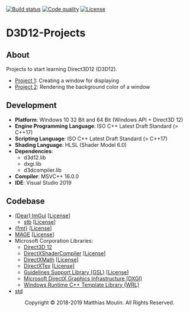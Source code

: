 [![Build status][s1]][av] [![Code quality][s2]][co]  [![License][s3]][li]

[s1]: https://ci.appveyor.com/api/projects/status/stw3qo176xi42v5r?svg=true
[s2]: https://api.codacy.com/project/badge/Grade/377d3777301f4bc09d1626de1c96ec8d
[s3]: https://img.shields.io/badge/licence-GPL%203.0-blue.svg

[av]: https://ci.appveyor.com/project/matt77hias/d3d12-projects
[co]: https://www.codacy.com/app/matt77hias/D3D12-Projects?utm_source=github.com&amp;utm_medium=referral&amp;utm_content=matt77hias/D3D12-Projects&amp;utm_campaign=Badge_Grade
[li]: https://raw.githubusercontent.com/matt77hias/D3D12-Projects/master/LICENSE.txt

# D3D12-Projects

## About
Projects to start learning Direct3D12 (D3D12).

* [Project 1](https://github.com/matt77hias/D3D12-Projects/tree/master/Projects/Project1): Creating a window for displaying
* [Project 2](https://github.com/matt77hias/D3D12-Projects/tree/master/Projects/Project2): Rendering the background color of a window

## Development
* **Platform**: Windows 10 32 Bit and 64 Bit (Windows API + Direct3D 12)
* **Engine Programming Language**: ISO C++ Latest Draft Standard (> C++17)
* **Scripting Language**: ISO C++ Latest Draft Standard (> C++17)
* **Shading Language**: HLSL (Shader Model 6.0)
* **Dependencies**:
  * d3d12.lib
  * dxgi.lib
  * d3dcompiler.lib
* **Compiler**: MSVC++ 16.0.0
* **IDE**: Visual Studio 2019

## Codebase
* [(Dear) ImGui](https://github.com/ocornut/imgui) [[License](https://github.com/ocornut/imgui/blob/master/LICENSE.txt)]
  * [stb](https://github.com/nothings/stb) [[License](https://creativecommons.org/share-your-work/public-domain/cc0/)]
* [{fmt}](https://github.com/fmtlib/fmt) [[License](https://github.com/fmtlib/fmt/blob/master/LICENSE.rst)]
* [MAGE](https://github.com/matt77hias/MAGE) [[License](https://github.com/matt77hias/MAGE/blob/master/LICENSE.txt)]
* Microsoft Corporation Libraries:
  * [Direct3D 12](https://docs.microsoft.com/nl-be/windows/desktop/direct3d12/direct3d-12-graphics)
  * [DirectXShaderCompiler](https://github.com/Microsoft/DirectXShaderCompiler) [[License](https://github.com/Microsoft/DirectXShaderCompiler/blob/master/LICENSE.TXT)]
  * [DirectXMath](https://github.com/Microsoft/DirectXMath) [[License](https://github.com/Microsoft/DirectXMath/blob/master/LICENSE)]
  * [DirectXTex](https://github.com/Microsoft/DirectXTex) [[License](https://github.com/Microsoft/DirectXTex/blob/master/LICENSE)]
  * [Guidelines Support Library (GSL)](https://github.com/Microsoft/GSL) [[License](https://github.com/Microsoft/GSL/blob/master/LICENSE)]
  * [Microsoft DirectX Graphics Infrastructure (DXGI)](https://docs.microsoft.com/en-us/windows/desktop/direct3ddxgi/d3d10-graphics-programming-guide-dxgi)
  * [Windows Runtime C++ Template Library (WRL)](https://docs.microsoft.com/nl-be/cpp/windows/windows-runtime-cpp-template-library-wrl?view=vs-2017)
* [std](https://en.cppreference.com/w/cpp/header)

<p align="center">Copyright © 2018-2019 Matthias Moulin. All Rights Reserved.</p>
